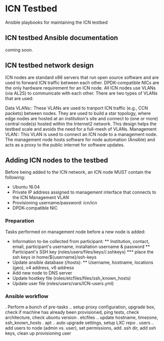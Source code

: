 # ICN Testbed
Ansible playbooks for maintaining the ICN testbed

## ICN testbed Ansible documentation
coming soon.

## ICN testbed network design
ICN nodes are standard x86 servers that run open source software and are used to forward ICN traffic between each other.
DPDK-compatible NICs are the only hardware requirement for an ICN node.
All ICN nodes use VLANs (via AL2S) to communicate with each other.
There are two types of VLANs that are used:

Data VLANs:: 
These VLANs are used to tranport ICN traffic (e.g., CCN packets) between nodes.
They are used to build a star topology, where edge nodes are hosted at an institution's site and connect to (one or more) central node(s) hosted within the Internet2 network.
This design helps the testbed scale and avoids the need for a full-mesh of VLANs. 
Management VLAN::
This VLAN is used to connect an ICN node to a management node. 
The management node hosts software for node automation (Ansible) and acts as a proxy to the public internet for software updates.

## Adding ICN nodes to the testbed
Before being added to the ICN network, an ICN node MUST contain the following:

* Ubuntu 16.04
* Private IP address assigned to management interface that connects to the ICN Management VLAN
* Provisioning username/password: icn/icn
* DPDK-compatible NIC

### Preparation
Tasks performed on management node before a new node is added:

* Information to-be collected from participant:
** Institution, contact, email, participant's username, installation username & password
** Participant's SSH key (roles/users/files/keys/<ORG>/<ORG>.sshkeys)
*** place the ssh keys in home/${username}/ssh-keys
* Update ansible database (/hosts):
** Username, hostname, locations (geo), v4 address, v6 address
* Add new node to DNS server
* Update hostkey file (roles/etcfiles/files/ssh_known_hosts)
* Update user file (roles/users/vars/ICN-users.yml)

### Ansible workflow

. Perform a bunch of pre-tasks
.. setup proxy configuration, upgrade box, check if machine has already been provisioned, ping tests, check architecture, check ubuntu version
. etcfiles
.. update hostname, timezone, ssh_known_hosts
. apt
.. auto upgrade settings, setup LXC repo
. users
.. add users to node (admin vs. user), set permissions, add .ssh dir, add ssh keys, clean up provisioning user
